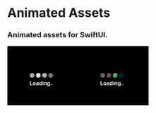 <p><h1 align="left">Animated Assets</h1></p>
<p><h3>Animated assets for SwiftUI.</h3></p>
<p><img align="left" src="https://github.com/deepakpillai/AnimatedAssets/blob/main/1.gif" width="160" />&nbsp;
<img align="left" src="https://github.com/deepakpillai/AnimatedAssets/blob/main/2.gif" width="160" />
</p>
